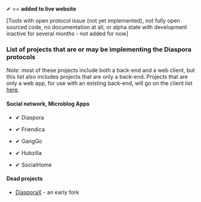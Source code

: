 &#10004; == **added to live website**

[Tools with open protocol issue (not yet implemented), not fully open sourced code, no documentation at all, or alpha state with development inactive for several months - not added for now]

### List of projects that are or may be implementing the Diaspora protocols

*Note*: most of these projects include both a back-end and a web client, but this list also includes projects that are only a back-end. Projects that are only a web app, for use with an existing back-end, will go on the client list [here](https://gitlab.com/fediverse/fediverse.gitlab.io/wikis/watchlist-for-client-apps).

#### Social network, Microblog Apps

* &#10004; Diaspora

* &#10004; Friendica

* &#10004; GangGo

* &#10004; Hubzilla

* &#10004; SocialHome

#### Dead projects

* [DiasporaX](https://web.archive.org/web/20110902050024/http://diaspora-x.com:80/) - an early fork 